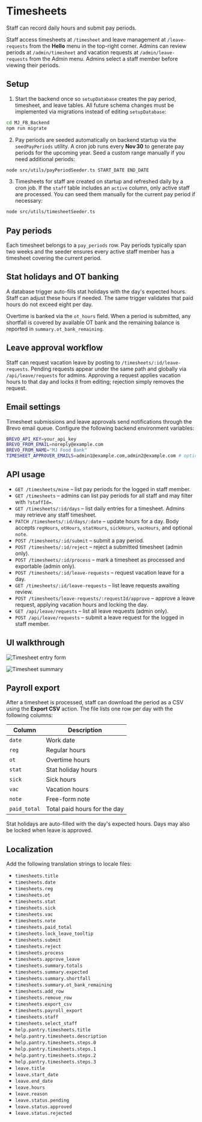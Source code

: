 # Timesheets

Staff can record daily hours and submit pay periods.

Staff access timesheets at `/timesheet` and leave management at `/leave-requests`
from the **Hello** menu in the top-right corner. Admins can review periods at
`/admin/timesheet` and vacation requests at `/admin/leave-requests` from the
Admin menu. Admins select a staff member before viewing their periods.

## Setup

1. Start the backend once so `setupDatabase` creates the pay period, timesheet, and leave tables. All future schema changes must be implemented via migrations instead of editing `setupDatabase`:

```bash
cd MJ_FB_Backend
npm run migrate
```

2. Pay periods are seeded automatically on backend startup via the
   `seedPayPeriods` utility. A cron job runs every **Nov 30** to generate
   pay periods for the upcoming year. Seed a custom range manually if you
   need additional periods:

```bash
node src/utils/payPeriodSeeder.ts START_DATE END_DATE
```

3. Timesheets for staff are created on startup and refreshed daily by a cron
   job. If the `staff` table includes an `active` column, only active staff are
   processed. You can seed them manually for the current pay period if
   necessary:

```bash
node src/utils/timesheetSeeder.ts
```

## Pay periods

Each timesheet belongs to a `pay_periods` row. Pay periods typically span two
weeks and the seeder ensures every active staff member has a timesheet covering
the current period.

## Stat holidays and OT banking

A database trigger auto-fills stat holidays with the day's expected hours.
Staff can adjust these hours if needed. The same trigger validates that paid
hours do not exceed eight per day.

Overtime is banked via the `ot_hours` field. When a period is submitted, any
shortfall is covered by available OT bank and the remaining balance is reported
in `summary.ot_bank_remaining`.

## Leave approval workflow

Staff can request vacation leave by posting to
`/timesheets/:id/leave-requests`. Pending requests appear under the same path
and globally via `/api/leave/requests` for admins. Approving a request applies
vacation hours to that day and locks it from editing; rejection simply removes
the request.

## Email settings

Timesheet submissions and leave approvals send notifications through the Brevo
email queue. Configure the following backend environment variables:

```bash
BREVO_API_KEY=your_api_key
BREVO_FROM_EMAIL=noreply@example.com
BREVO_FROM_NAME="MJ Food Bank"
TIMESHEET_APPROVER_EMAILS=admin1@example.com,admin2@example.com # optional
```

## API usage

- `GET /timesheets/mine` – list pay periods for the logged in staff member.
- `GET /timesheets` – admins can list pay periods for all staff and may filter with `?staffId=`.
- `GET /timesheets/:id/days` – list daily entries for a timesheet. Admins may retrieve any staff timesheet.
- `PATCH /timesheets/:id/days/:date` – update hours for a day. Body accepts `regHours`, `otHours`, `statHours`, `sickHours`, `vacHours`, and optional `note`.
- `POST /timesheets/:id/submit` – submit a pay period.
- `POST /timesheets/:id/reject` – reject a submitted timesheet (admin only).
- `POST /timesheets/:id/process` – mark a timesheet as processed and exportable (admin only).
- `POST /timesheets/:id/leave-requests` – request vacation leave for a day.
- `GET /timesheets/:id/leave-requests` – list leave requests awaiting review.
- `POST /timesheets/leave-requests/:requestId/approve` – approve a leave request, applying vacation hours and locking the day.
- `GET /api/leave/requests` – list all leave requests (admin only).
- `POST /api/leave/requests` – submit a leave request for the logged in staff member.

## UI walkthrough

![Timesheet entry form](https://via.placeholder.com/600x400?text=Timesheet+Entry+Form)

![Timesheet summary](https://via.placeholder.com/600x400?text=Timesheet+Summary)

## Payroll export

After a timesheet is processed, staff can download the period as a CSV using the **Export CSV** action. The file lists one row per day with the following columns:

| Column       | Description                  |
| ------------ | ---------------------------- |
| `date`       | Work date                    |
| `reg`        | Regular hours                |
| `ot`         | Overtime hours               |
| `stat`       | Stat holiday hours           |
| `sick`       | Sick hours                   |
| `vac`        | Vacation hours               |
| `note`       | Free-form note               |
| `paid_total` | Total paid hours for the day |

Stat holidays are auto-filled with the day's expected hours. Days may also be locked when leave is approved.

## Localization

Add the following translation strings to locale files:

- `timesheets.title`
- `timesheets.date`
- `timesheets.reg`
- `timesheets.ot`
- `timesheets.stat`
- `timesheets.sick`
- `timesheets.vac`
- `timesheets.note`
- `timesheets.paid_total`
- `timesheets.lock_leave_tooltip`
- `timesheets.submit`
- `timesheets.reject`
- `timesheets.process`
- `timesheets.approve_leave`
- `timesheets.summary.totals`
- `timesheets.summary.expected`
- `timesheets.summary.shortfall`
- `timesheets.summary.ot_bank_remaining`
- `timesheets.add_row`
- `timesheets.remove_row`
- `timesheets.export_csv`
- `timesheets.payroll_export`
- `timesheets.staff`
- `timesheets.select_staff`
- `help.pantry.timesheets.title`
- `help.pantry.timesheets.description`
- `help.pantry.timesheets.steps.0`
- `help.pantry.timesheets.steps.1`
- `help.pantry.timesheets.steps.2`
- `help.pantry.timesheets.steps.3`
- `leave.title`
- `leave.start_date`
- `leave.end_date`
- `leave.hours`
- `leave.reason`
- `leave.status.pending`
- `leave.status.approved`
- `leave.status.rejected`
